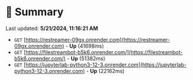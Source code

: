 # 📖 Summary
Last updated: **5/21/2024, 11:16:21 AM**

- `GET` [https://restreamer-09gx.onrender.com](https://restreamer-09gx.onrender.com) - **Up** (41698ms)
- `GET` [https://filestreambot-b5k6.onrender.com/](https://filestreambot-b5k6.onrender.com/) - **Up** (51382ms)
- `GET` [https://jupyterlab-python3-12-3.onrender.com](https://jupyterlab-python3-12-3.onrender.com) - **Up** (22162ms)
